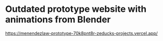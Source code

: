 # Outdated prototype website with animations from Blender

https://menendezlaw-prototype-70k8pnt8r-zeducks-projects.vercel.app/
